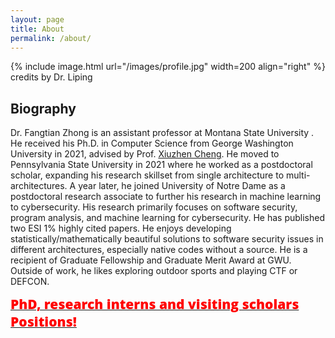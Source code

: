 ```yaml
---
layout: page
title: About
permalink: /about/
---
```


{% include image.html url="/images/profile.jpg" width=200 align="right" %}
credits by Dr. Liping

## Biography
 Dr. Fangtian Zhong is an assistant professor at Montana State University . He received his Ph.D. in Computer Science from George Washington University in 2021, advised by Prof. [Xiuzhen Cheng](https://www2.seas.gwu.edu/~cheng/). He moved to Pennsylvania State University in 2021 where he worked as a postdoctoral scholar, expanding his research skillset from single architecture to multi-architectures. 
A year later, he joined University of Notre Dame as a postdoctoral research associate to further his research in machine learning to cybersecurity. His research primarily focuses on software security, program analysis, and machine learning for cybersecurity. He has published two ESI 1% highly cited papers. 
He enjoys developing statistically/mathematically beautiful solutions to software security issues in different architectures, especially native codes without a source. He is a recipient of Graduate Fellowship and Graduate Merit Award at GWU. Outside of work, he likes exploring outdoor sports and playing CTF or DEFCON. 

<a href="https://fangtian-zhong.github.io/openings/">
  <span style="color:red;font-family:'Open Sans', Helvetica, Arial, sans-serif;font-weight:800;font-size:21px">
    PhD, research interns and visiting scholars Positions! 
  </span>
</a>


<!--<a href="https://www.cs.montana.edu/REU/">
  <span style="color:red;font-family:'Open Sans', Helvetica, Arial, sans-serif;font-weight:800;font-size:21px">
    Algorithms research experience for undergraduates (REU) is also available! 
  </span>
</a>-->
